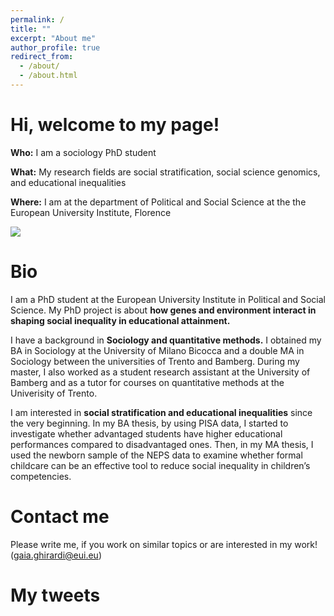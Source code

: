 ```yaml
---
permalink: /
title: ""
excerpt: "About me"
author_profile: true
redirect_from: 
  - /about/
  - /about.html
---
```



Hi, welcome to my page!
======


**Who:**    I am a sociology PhD student

**What:**   My research fields are social stratification, social science genomics, and educational inequalities

**Where:**  I am at the department of Political and Social Science at the the European University Institute, Florence

![](http://gaiaghirardi.github.io/images/bybike1.jpeg)


Bio
======


 I am a PhD student at the European University Institute in Political and Social Science. My PhD project is about **how genes and environment interact in shaping social inequality in educational attainment.**

 I have a background in **Sociology and quantitative methods.** I obtained my BA in Sociology at the University of Milano Bicocca and a double MA in Sociology between the universities of Trento and Bamberg. During my master, I also worked as a student research assistant at the University of Bamberg and as a tutor for courses on quantitative methods at the Univerisity of Trento.

I am interested in **social stratification and educational inequalities** since the very beginning. In my BA thesis, by using PISA data, I started to investigate whether advantaged students have higher educational performances compared to disadvantaged ones. Then, in my MA thesis, I used the newborn sample of the NEPS data to examine whether formal childcare can be an effective tool to reduce social inequality in children’s competencies.  


Contact me
======

Please write me, if you work on similar topics or are interested in my work! (gaia.ghirardi@eui.eu)


My tweets 
======

<a class="twitter-timeline" data-tweet-limit="1" data-width="700"  align="center"  href="https://twitter.com/GaiaGhirardi?ref_src=twsrc%5Etfw"> </a> <script async src="https://platform.twitter.com/widgets.js" charset="utf-8"></script>


